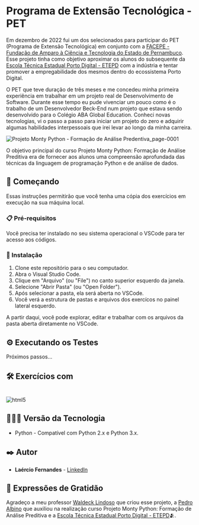 # Programa de Extensão Tecnológica - PET

Em dezembro de 2022 fui um dos selecionados para participar do PET (Programa de Extensão Tecnológica) em conjunto com a [ FACEPE - Fundação de Amparo à Ciência e Tecnologia do Estado de Pernambuco](https://www.linkedin.com/company/funda-o-de-amparo-ci-ncia-e-tecnologia-do-estado-de-pernambuco-facepe-/). Esse projeto tinha como objetivo aproximar os alunos do subsequente da [Escola Técnica Estadual Porto Digital - ETEPD](https://www.linkedin.com/in/ete-porto-digital-0645021a2/) com a indústria e tentar promover a empregabilidade dos mesmos dentro do ecossistema Porto Digital.

O PET que teve duração de três meses e me concedeu minha primeira experiência em trabalhar em um projeto real de Desenvolvimento de Software. Durante esse tempo eu pude vivenciar um pouco como é o trabalho de um Desenvolvedor Beck-End num projeto que estava sendo desenvolvido para o Colégio ABA Global Education. Conheci novas tecnologias, vi o passo a passo para iniciar um projeto do zero e adquirir algumas habilidades interpessoais que irei levar ao longo da minha carreira.

![Projeto Monty Python - Formação de Análise Predentiva_page-0001](https://github.com/fernandesmelo/monty-python/assets/113717317/14ad682e-f10b-4bb6-b24d-9e5211be9c68)

O objetivo principal do curso Projeto Monty Python: Formação de Análise Preditiva era de fornecer aos alunos uma compreensão aprofundada das técnicas da linguagem de programação Python e de análise de dados.

## 🚀 Começando

Essas instruções permitirão que você tenha uma cópia dos exercícios em execução na sua máquina local.

### 📋 Pré-requisitos

Você precisa ter instalado  no seu sistema operacional o VSCode para ter acesso aos códigos. 
### 🔧 Instalação

1. Clone este repositório para o seu computador.
2. Abra o Visual Studio Code.
3. Clique em "Arquivo" (ou "File") no canto superior esquerdo da janela.
4. Selecione "Abrir Pasta" (ou "Open Folder").
5. Após selecionar a pasta, ela será aberta no VSCode.
6. Você verá a estrutura de pastas e arquivos dos exercícos no painel lateral esquerdo.

A partir daqui, você pode explorar, editar e trabalhar com os arquivos da pasta aberta diretamente no VSCode.

## ⚙️ Executando os Testes

Próximos passos...

## 🛠️ Exercícios com

<div style="display: inline-block"><br/>
  <img align="center" alt="html5" src="https://img.shields.io/badge/Python-3776AB?style=for-the-badge&logo=python&logoColor=white" />
</div><br/>

## 👨🏽‍💻 Versão da Tecnologia

* Python - Compatível com Python 2.x e Python 3.x.

## ✒️ Autor

* **Laércio Fernandes** - [LinkedIn](https://www.linkedin.com/in/laercio-fernandes-desenvolvedor-web-front-end/)

## 🎁 Expressões de Gratidão

Agradeço a meu professor [Waldeck Lindoso](https://www.linkedin.com/in/waldeck-lindoso-jr-41a94840/) que criou esse projeto, a [Pedro Albino](https://www.linkedin.com/in/pedrohalbino/) que auxiliou na realização curso Projeto Monty Python: Formação de Análise Preditiva e a [Escola Técnica Estadual Porto Digital - ETEPD](https://www.linkedin.com/in/ete-porto-digital-0645021a2/)🫂.

